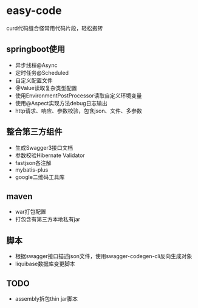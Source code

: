 # easy-code
curd代码缝合怪常用代码片段，轻松搬砖

## springboot使用
+ 异步线程@Async
+ 定时任务@Scheduled
+ 自定义配置文件
+ @Value读取复杂类型配置
+ 使用EnvironmentPostProcessor读取自定义环境变量
+ 使用@Aspect实现方法debug日志输出
+ http请求、响应、参数校验，包含json、文件、多参数

## 整合第三方组件
+ 生成Swagger3接口文档
+ 参数校验Hibernate Validator
+ fastjson各注解
+ mybatis-plus
+ google二维码工具库

## maven
+ war打包配置
+ 打包含有第三方本地私有jar

## 脚本
+ 根据swagger接口描述json文件，使用swagger-codegen-cli反向生成对象
+ liquibase数据库变更脚本

## TODO
+ assembly拆包thin jar脚本
